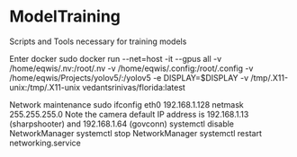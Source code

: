 # ModelTraining
Scripts and Tools necessary for training models


Enter docker
sudo docker run --net=host -it --gpus all -v /home/eqwis/.nv:/root/.nv -v /home/eqwis/.config:/root/.config -v /home/eqwis/Projects/yolov5/:/yolov5 -e DISPLAY=$DISPLAY -v /tmp/.X11-unix:/tmp/.X11-unix vedantsrinivas/florida:latest

Network maintenance
sudo ifconfig eth0 192.168.1.128 netmask 255.255.255.0
Note the camera default IP address is 192.168.1.13 (sharpshooter) and 192.168.1.64 (govconn)
systemctl disable NetworkManager
systemctl stop NetworkManager
systemctl restart networking.service

